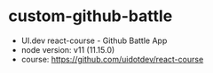 # custom-github-battle

- UI.dev react-course - Github Battle App
- node version: v11 (11.15.0)
- course: https://github.com/uidotdev/react-course
